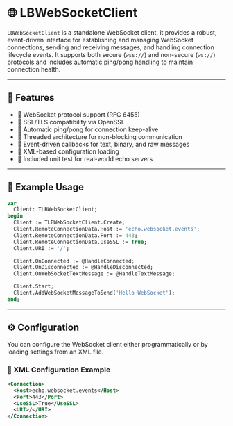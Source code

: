 # 🌐 LBWebSocketClient

`LBWebSocketClient` is a standalone WebSocket client, it provides a robust, event-driven interface for establishing and managing WebSocket connections, sending and receiving messages, and handling connection lifecycle events. It supports both secure (`wss://`) and non-secure (`ws://`) protocols and includes automatic ping/pong handling to maintain connection health.

---

## 🚀 Features

- 🔌 WebSocket protocol support (RFC 6455)
- 🔐 SSL/TLS compatibility via OpenSSL
- 📡 Automatic ping/pong for connection keep-alive
- 🧠 Threaded architecture for non-blocking communication
- 🧩 Event-driven callbacks for text, binary, and raw messages
- 📜 XML-based configuration loading
- 🧪 Included unit test for real-world echo servers

---

## 🧪 Example Usage

```pascal
var
  Client: TLBWebSocketClient;
begin
  Client := TLBWebSocketClient.Create;
  Client.RemoteConnectionData.Host := 'echo.websocket.events';
  Client.RemoteConnectionData.Port := 443;
  Client.RemoteConnectionData.UseSSL := True;
  Client.URI := '/';

  Client.OnConnected := @HandleConnected;
  Client.OnDisconnected := @HandleDisconnected;
  Client.OnWebSocketTextMessage := @HandleTextMessage;

  Client.Start;
  Client.AddWebSocketMessageToSend('Hello WebSocket');
end;
```

---

## ⚙️ Configuration

You can configure the WebSocket client either programmatically or by loading settings from an XML file.

### 🔧 XML Configuration Example

```xml
<Connection>
  <Host>echo.websocket.events</Host>
  <Port>443</Port>
  <UseSSL>True</UseSSL>
  <URI>/</URI>
</Connection>
```
